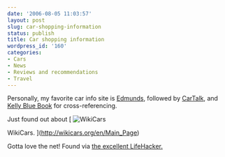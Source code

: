 ```yaml
---
date: '2006-08-05 11:03:57'
layout: post
slug: car-shopping-information
status: publish
title: Car shopping information
wordpress_id: '160'
categories:
- Cars
- News
- Reviews and recommendations
- Travel
---
```



Personally, my favorite car info site is [Edmunds](http://edmunds.com/), followed by [CarTalk](http://cartalk.com/), and [Kelly Blue Book](http://www.kbb.com/) for cross-referencing. 

Just found out about [
![WikiCars](http://lifehacker.com/assets/resources/2006/08/wikicars.png)

WikiCars. ](http://wikicars.org/en/Main_Page)

Gotta love the net! Found via [the excellent LifeHacker.](http://lifehacker.com/software/auto/use-wikicars-for-auto-info-191684.php)
